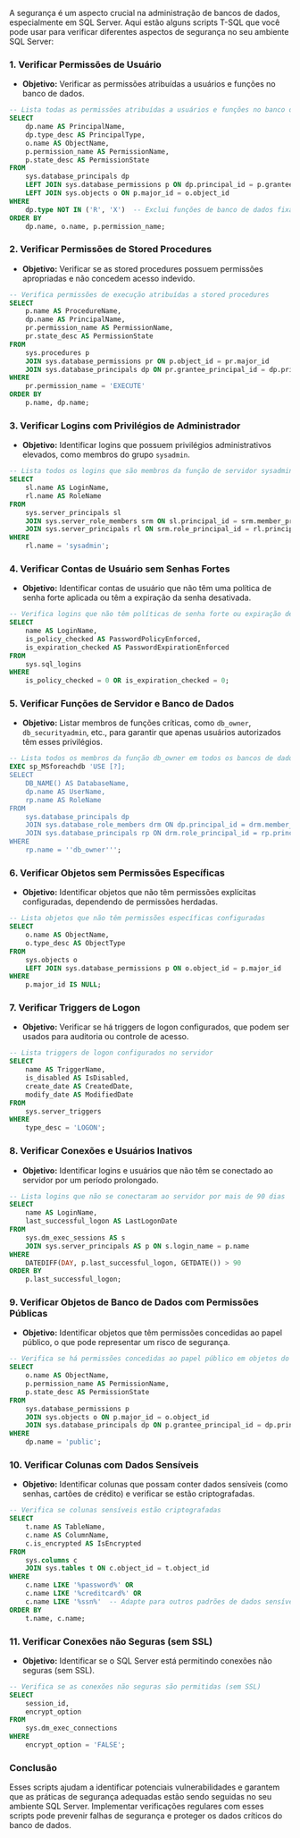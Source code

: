 A segurança é um aspecto crucial na administração de bancos de dados, especialmente em SQL Server. Aqui estão alguns scripts T-SQL que você pode usar para verificar diferentes aspectos de segurança no seu ambiente SQL Server:

### 1. **Verificar Permissões de Usuário**
   - **Objetivo:** Verificar as permissões atribuídas a usuários e funções no banco de dados.

```sql
-- Lista todas as permissões atribuídas a usuários e funções no banco de dados atual
SELECT 
    dp.name AS PrincipalName,
    dp.type_desc AS PrincipalType,
    o.name AS ObjectName,
    p.permission_name AS PermissionName,
    p.state_desc AS PermissionState
FROM 
    sys.database_principals dp
    LEFT JOIN sys.database_permissions p ON dp.principal_id = p.grantee_principal_id
    LEFT JOIN sys.objects o ON p.major_id = o.object_id
WHERE 
    dp.type NOT IN ('R', 'X')  -- Exclui funções de banco de dados fixas e schemas
ORDER BY 
    dp.name, o.name, p.permission_name;
```

### 2. **Verificar Permissões de Stored Procedures**
   - **Objetivo:** Verificar se as stored procedures possuem permissões apropriadas e não concedem acesso indevido.

```sql
-- Verifica permissões de execução atribuídas a stored procedures
SELECT 
    p.name AS ProcedureName,
    dp.name AS PrincipalName,
    pr.permission_name AS PermissionName,
    pr.state_desc AS PermissionState
FROM 
    sys.procedures p
    JOIN sys.database_permissions pr ON p.object_id = pr.major_id
    JOIN sys.database_principals dp ON pr.grantee_principal_id = dp.principal_id
WHERE 
    pr.permission_name = 'EXECUTE'
ORDER BY 
    p.name, dp.name;
```

### 3. **Verificar Logins com Privilégios de Administrador**
   - **Objetivo:** Identificar logins que possuem privilégios administrativos elevados, como membros do grupo `sysadmin`.

```sql
-- Lista todos os logins que são membros da função de servidor sysadmin
SELECT 
    sl.name AS LoginName,
    rl.name AS RoleName
FROM 
    sys.server_principals sl
    JOIN sys.server_role_members srm ON sl.principal_id = srm.member_principal_id
    JOIN sys.server_principals rl ON srm.role_principal_id = rl.principal_id
WHERE 
    rl.name = 'sysadmin';
```

### 4. **Verificar Contas de Usuário sem Senhas Fortes**
   - **Objetivo:** Identificar contas de usuário que não têm uma política de senha forte aplicada ou têm a expiração da senha desativada.

```sql
-- Verifica logins que não têm políticas de senha forte ou expiração de senha aplicadas
SELECT 
    name AS LoginName,
    is_policy_checked AS PasswordPolicyEnforced,
    is_expiration_checked AS PasswordExpirationEnforced
FROM 
    sys.sql_logins
WHERE 
    is_policy_checked = 0 OR is_expiration_checked = 0;
```

### 5. **Verificar Funções de Servidor e Banco de Dados**
   - **Objetivo:** Listar membros de funções críticas, como `db_owner`, `db_securityadmin`, etc., para garantir que apenas usuários autorizados têm esses privilégios.

```sql
-- Lista todos os membros da função db_owner em todos os bancos de dados
EXEC sp_MSforeachdb 'USE [?]; 
SELECT 
    DB_NAME() AS DatabaseName, 
    dp.name AS UserName, 
    rp.name AS RoleName
FROM 
    sys.database_principals dp
    JOIN sys.database_role_members drm ON dp.principal_id = drm.member_principal_id
    JOIN sys.database_principals rp ON drm.role_principal_id = rp.principal_id
WHERE 
    rp.name = ''db_owner''';
```

### 6. **Verificar Objetos sem Permissões Específicas**
   - **Objetivo:** Identificar objetos que não têm permissões explícitas configuradas, dependendo de permissões herdadas.

```sql
-- Lista objetos que não têm permissões específicas configuradas
SELECT 
    o.name AS ObjectName,
    o.type_desc AS ObjectType
FROM 
    sys.objects o
    LEFT JOIN sys.database_permissions p ON o.object_id = p.major_id
WHERE 
    p.major_id IS NULL;
```

### 7. **Verificar Triggers de Logon**
   - **Objetivo:** Verificar se há triggers de logon configurados, que podem ser usados para auditoria ou controle de acesso.

```sql
-- Lista triggers de logon configurados no servidor
SELECT 
    name AS TriggerName,
    is_disabled AS IsDisabled,
    create_date AS CreatedDate,
    modify_date AS ModifiedDate
FROM 
    sys.server_triggers
WHERE 
    type_desc = 'LOGON';
```

### 8. **Verificar Conexões e Usuários Inativos**
   - **Objetivo:** Identificar logins e usuários que não têm se conectado ao servidor por um período prolongado.

```sql
-- Lista logins que não se conectaram ao servidor por mais de 90 dias
SELECT 
    name AS LoginName,
    last_successful_logon AS LastLogonDate
FROM 
    sys.dm_exec_sessions AS s
    JOIN sys.server_principals AS p ON s.login_name = p.name
WHERE 
    DATEDIFF(DAY, p.last_successful_logon, GETDATE()) > 90
ORDER BY 
    p.last_successful_logon;
```

### 9. **Verificar Objetos de Banco de Dados com Permissões Públicas**
   - **Objetivo:** Identificar objetos que têm permissões concedidas ao papel público, o que pode representar um risco de segurança.

```sql
-- Verifica se há permissões concedidas ao papel público em objetos do banco de dados
SELECT 
    o.name AS ObjectName,
    p.permission_name AS PermissionName,
    p.state_desc AS PermissionState
FROM 
    sys.database_permissions p
    JOIN sys.objects o ON p.major_id = o.object_id
    JOIN sys.database_principals dp ON p.grantee_principal_id = dp.principal_id
WHERE 
    dp.name = 'public';
```

### 10. **Verificar Colunas com Dados Sensíveis**
   - **Objetivo:** Identificar colunas que possam conter dados sensíveis (como senhas, cartões de crédito) e verificar se estão criptografadas.

```sql
-- Verifica se colunas sensíveis estão criptografadas
SELECT 
    t.name AS TableName,
    c.name AS ColumnName,
    c.is_encrypted AS IsEncrypted
FROM 
    sys.columns c
    JOIN sys.tables t ON c.object_id = t.object_id
WHERE 
    c.name LIKE '%password%' OR 
    c.name LIKE '%creditcard%' OR 
    c.name LIKE '%ssn%'  -- Adapte para outros padrões de dados sensíveis
ORDER BY 
    t.name, c.name;
```

### 11. **Verificar Conexões não Seguras (sem SSL)**
   - **Objetivo:** Identificar se o SQL Server está permitindo conexões não seguras (sem SSL).

```sql
-- Verifica se as conexões não seguras são permitidas (sem SSL)
SELECT 
    session_id, 
    encrypt_option
FROM 
    sys.dm_exec_connections
WHERE 
    encrypt_option = 'FALSE';
```

### Conclusão

Esses scripts ajudam a identificar potenciais vulnerabilidades e garantem que as práticas de segurança adequadas estão sendo seguidas no seu ambiente SQL Server. Implementar verificações regulares com esses scripts pode prevenir falhas de segurança e proteger os dados críticos do banco de dados.

